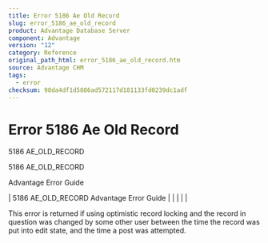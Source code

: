 ```yaml
---
title: Error 5186 Ae Old Record
slug: error_5186_ae_old_record
product: Advantage Database Server
component: Advantage
version: "12"
category: Reference
original_path_html: error_5186_ae_old_record.htm
source: Advantage CHM
tags:
  - error
checksum: 98da4df1d5886ad572117d181133fd0239dc1adf
---
```


# Error 5186 Ae Old Record

5186 AE\_OLD\_RECORD

5186 AE\_OLD\_RECORD

Advantage Error Guide

| 5186 AE\_OLD\_RECORD  Advantage Error Guide |  |  |  |  |

This error is returned if using optimistic record locking and the record in question was changed by some other user between the time the record was put into edit state, and the time a post was attempted.
